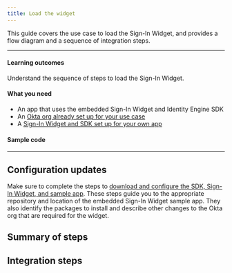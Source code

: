 ```yaml
---
title: Load the widget
---
```


<ApiLifecycle access="ie" />

This guide covers the use case to load the Sign-In Widget, and provides a flow diagram and a sequence of integration steps.

---

#### Learning outcomes

Understand the sequence of steps to load the Sign-In Widget.

#### What you need

* An app that uses the embedded Sign-In Widget and Identity Engine SDK
* An [Okta org already set up for your use case](/docs/guides/oie-embedded-common-org-setup/)
* A [Sign-In Widget and SDK set up for your own app](/docs/guides/oie-embedded-common-download-setup-app/nodejs/main/#set-up-the-sign-in-widget-and-sdk-for-your-own-app)

#### Sample code

<StackSnippet snippet="samplecode" />

---

## Configuration updates

Make sure to complete the steps to [download and configure the SDK, Sign-In Widget, and sample app](/docs/guides/oie-embedded-common-download-setup-app/). These steps guide you to the appropriate repository and location of the embedded Sign-In Widget sample app. They also identify the packages to install and describe other changes to the Okta org that are required for the widget.

## Summary of steps

<StackSnippet snippet="summaryofsteps" />

## Integration steps

<StackSnippet snippet="integrationsteps" />